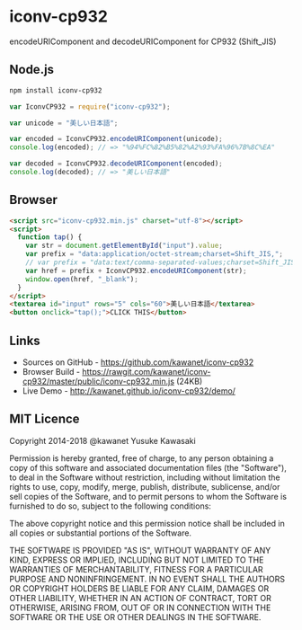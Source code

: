 # iconv-cp932

encodeURIComponent and decodeURIComponent for CP932 (Shift_JIS)

## Node.js

```sh
npm install iconv-cp932
```

```js
var IconvCP932 = require("iconv-cp932");

var unicode = "美しい日本語";

var encoded = IconvCP932.encodeURIComponent(unicode);
console.log(encoded); // => "%94%FC%82%B5%82%A2%93%FA%96%7B%8C%EA"

var decoded = IconvCP932.decodeURIComponent(encoded);
console.log(decoded); // => "美しい日本語"
```

## Browser

```html
<script src="iconv-cp932.min.js" charset="utf-8"></script>
<script>
  function tap() {
    var str = document.getElementById("input").value;
    var prefix = "data:application/octet-stream;charset=Shift_JIS,";
    // var prefix = "data:text/comma-separated-values;charset=Shift_JIS,";
    var href = prefix + IconvCP932.encodeURIComponent(str);
    window.open(href, "_blank");
  }
</script>
<textarea id="input" rows="5" cols="60">美しい日本語</textarea>
<button onclick="tap();">CLICK THIS</button>
```

## Links

- Sources on GitHub - https://github.com/kawanet/iconv-cp932
- Browser Build - https://rawgit.com/kawanet/iconv-cp932/master/public/iconv-cp932.min.js (24KB)
- Live Demo - http://kawanet.github.io/iconv-cp932/demo/

## MIT Licence

Copyright 2014-2018 @kawanet Yusuke Kawasaki

Permission is hereby granted, free of charge, to any person obtaining
a copy of this software and associated documentation files (the
"Software"), to deal in the Software without restriction, including
without limitation the rights to use, copy, modify, merge, publish,
distribute, sublicense, and/or sell copies of the Software, and to
permit persons to whom the Software is furnished to do so, subject to
the following conditions:

The above copyright notice and this permission notice shall be
included in all copies or substantial portions of the Software.

THE SOFTWARE IS PROVIDED "AS IS", WITHOUT WARRANTY OF ANY KIND,
EXPRESS OR IMPLIED, INCLUDING BUT NOT LIMITED TO THE WARRANTIES OF
MERCHANTABILITY, FITNESS FOR A PARTICULAR PURPOSE AND
NONINFRINGEMENT. IN NO EVENT SHALL THE AUTHORS OR COPYRIGHT HOLDERS BE
LIABLE FOR ANY CLAIM, DAMAGES OR OTHER LIABILITY, WHETHER IN AN ACTION
OF CONTRACT, TORT OR OTHERWISE, ARISING FROM, OUT OF OR IN CONNECTION
WITH THE SOFTWARE OR THE USE OR OTHER DEALINGS IN THE SOFTWARE.
